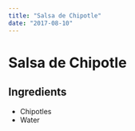 ```yaml
---
title: "Salsa de Chipotle"
date: "2017-08-10"
---
```


# Salsa de Chipotle

## Ingredients
  * Chipotles
  * Water
